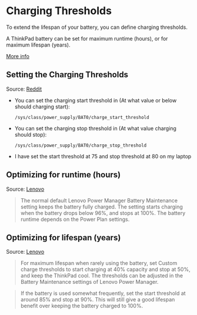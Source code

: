 # Charging Thresholds
To extend the lifespan of your battery, you can define charging thresholds.

A ThinkPad battery can be set for maximum runtime (hours), or for maximum lifespan (years).

[More info](https://support.lenovo.com/us/en/solutions/ht509084-battery-qa)

## Setting the Charging Thresholds
Source: [Reddit](https://www.reddit.com/r/thinkpad/comments/og5anr/comment/h4hpv4k/)
- You  can set the charging start threshold in (At what value or below should charging start):

    `/sys/class/power_supply/BAT0/charge_start_threshold`

- You can set the charging stop threshold in (At what value charging should stop):

    `/sys/class/power_supply/BAT0/charge_stop_threshold`

- I have set the start threshold at 75 and stop threshold at 80 on my laptop
## Optimizing for runtime (hours)
Source: [Lenovo](https://support.lenovo.com/us/en/solutions/ht078208-how-can-i-increase-battery-life-thinkpad-and-lenovo-vbke-series-notebooks)
> The normal default Lenovo Power Manager Battery Maintenance setting keeps the battery fully charged. The setting starts charging when the battery drops below 96%, and stops at 100%. The battery runtime depends on the Power Plan settings.

## Optimizing for lifespan (years)
Source: [Lenovo](https://support.lenovo.com/us/en/solutions/ht078208-how-can-i-increase-battery-life-thinkpad-and-lenovo-vbke-series-notebooks)


> For maximum lifespan when rarely using the battery, set Custom charge thresholds to start charging at 40% capacity and stop at 50%, and keep the ThinkPad cool. The thresholds can be adjusted in the Battery Maintenance settings of Lenovo Power Manager.

> If the battery is used somewhat frequently, set the start threshold at around 85% and stop at 90%. This will still give a good lifespan benefit over keeping the battery charged to 100%.
